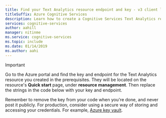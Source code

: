 ```yaml
---
title: Find your Text Analytics resource endpoint and key - v3 client library
titleSuffix: Azure Cognitive Services
description: Learn how to create a Cognitive Services Text Analytics resource.
services: cognitive-services
author: aahill
manager: nitinme
ms.service: cognitive-services
ms.topic: include 
ms.date: 01/14/2019
ms.author: aahi
---
```


> [!IMPORTANT]
> Go to the Azure portal and find the key and endpoint for the Text Analytics resource you created in the prerequisites. They will be located on the resource's **Quick start** page, under **resource management**. Then replace the strings in the code below with your key and endpoint. 
>
> Remember to remove the key from your code when you're done, and never post it publicly. For production, consider using a secure way of storing and accessing your credentials. For example, [Azure key vault](https://docs.microsoft.com/azure/key-vault/key-vault-overview).
